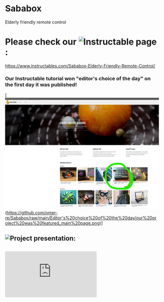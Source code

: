 # Sababox
Elderly friendly remote control

# Please check our ![Instructable page](https://www.instructables.com/Sababox-Elderly-Friendly-Remote-Control/):
https://www.instructables.com/Sababox-Elderly-Friendly-Remote-Control/
### Our Instructable tutorial won "editor's choice of the day" on the first day it was published!
[![Very exciting!!](https://github.com/omer-re/Sababox/blob/main/Editor's%20choice%20of%20the%20day/mainpage_shot.jpg)(https://github.com/omer-re/Sababox/raw/main/Editor's%20choice%20of%20the%20day/our%20project%20was%20featured_main%20page.png)]

## ![Project presentation:](https://docs.google.com/presentation/d/1DMn5VZ4cIvDRZib8nhPytUgjmQpMQCULvNPtbFujhZc/edit?usp=sharing)

## ![Project poster:](https://github.com/omer-re/Sababox/blob/main/Sababox%20CRML%20poster.pdf)
